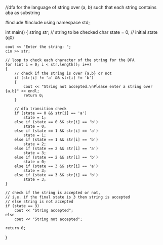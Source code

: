 //dfa for the language  of string over (a, b) such that each string contains aba as substring

#include <iostream>
#include <string>
using namespace std;

int main()
{
    string str;     // string to be checked
    char state = 0; // initial state (q0)

    cout << "Enter the string: ";
    cin >> str;

    // loop to check each character of the string for the DFA
    for (int i = 0; i < str.length(); i++)
    {
        // check if the string is over {a,b} or not
        if (str[i] != 'a' && str[i] != 'b')
        {
            cout << "String not accepted.\nPlease enter a string over {a,b}" << endl;
            return 0;
        }

        // dfa transition check
        if (state == 0 && str[i] == 'a')
            state = 1;
        else if (state == 0 && str[i] == 'b')
            state = 0;
        else if (state == 1 && str[i] == 'a')
            state = 1;
        else if (state == 1 && str[i] == 'b')
            state = 2;
        else if (state == 2 && str[i] == 'a')
            state = 3;
        else if (state == 2 && str[i] == 'b')
            state = 0;
        else if (state == 3 && str[i] == 'a')
            state = 3;
        else if (state == 3 && str[i] == 'b')
            state = 3;
    }

    // check if the string is accepted or not,
    // i.e. if the final state is 3 then string is accepted
    // else string is not accepted
    if (state == 3)
        cout << "String accepted";
    else
        cout << "String not accepted";

    return 0;
}






